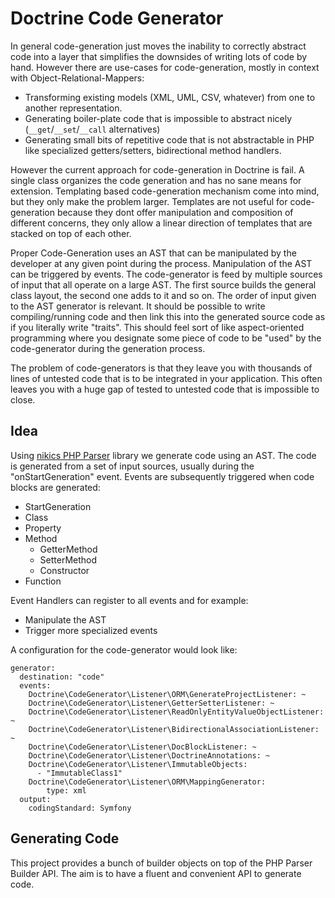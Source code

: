 # Doctrine Code Generator

In general code-generation just moves the inability to correctly abstract code into a layer that simplifies the downsides of writing lots of code by hand. However there are use-cases for code-generation, mostly in context with Object-Relational-Mappers:

* Transforming existing models (XML, UML, CSV, whatever) from one to another representation.
* Generating boiler-plate code that is impossible to abstract nicely (`__get`/`__set`/`__call` alternatives)
* Generating small bits of repetitive code that is not abstractable in PHP like specialized getters/setters, bidirectional method handlers.

However the current approach for code-generation in Doctrine is fail. A single class organizes the code generation and has no sane means for extension. Templating based code-generation mechanism come into mind, but they only make the problem larger. Templates are not useful for code-generation because they dont offer manipulation and composition of different concerns, they only allow a linear direction of templates that are stacked on top of each other.

Proper Code-Generation uses an AST that can be manipulated by the developer at any given point during the process. Manipulation of the AST can be triggered by events. The code-generator is feed by multiple sources of input that all operate on a large AST. The first source builds the general class layout, the second one adds to it and so on. The order of input given to the AST generator is relevant. It should be possible to write compiling/running code and then link this into the generated source code as if you literally write "traits". This should feel sort of like aspect-oriented programming where you designate some piece of code to be "used" by the code-generator during the generation process.

The problem of code-generators is that they leave you with thousands of lines of untested code that is to be integrated in your application. This often leaves you with a huge gap of tested to untested code that is impossible to close.

## Idea

Using [nikics PHP Parser](https://github.com/nikic/PHP_Parser) library we generate code using an AST. The code is generated from a set of input sources, usually during the "onStartGeneration" event. Events are subsequently triggered when code blocks are generated:

* StartGeneration
* Class
* Property
* Method
    * GetterMethod
    * SetterMethod
    * Constructor
* Function

Event Handlers can register to all events and for example:

* Manipulate the AST
* Trigger more specialized events

A configuration for the code-generator would look like:

    generator:
      destination: "code"
      events:
        Doctrine\CodeGenerator\Listener\ORM\GenerateProjectListener: ~
        Doctrine\CodeGenerator\Listener\GetterSetterListener: ~
        Doctrine\CodeGenerator\Listener\ReadOnlyEntityValueObjectListener: ~
        Doctrine\CodeGenerator\Listener\BidirectionalAssociationListener: ~
        Doctrine\CodeGenerator\Listener\DocBlockListener: ~
        Doctrine\CodeGenerator\Listener\DoctrineAnnotations: ~
        Doctrine\CodeGenerator\Listener\ImmutableObjects:
          - "ImmutableClass1"
        Doctrine\CodeGenerator\Listener\ORM\MappingGenerator:
            type: xml
      output:
        codingStandard: Symfony

## Generating Code

This project provides a bunch of builder objects on top of the PHP Parser Builder API. The aim is to have a fluent and
convenient API to generate code.


